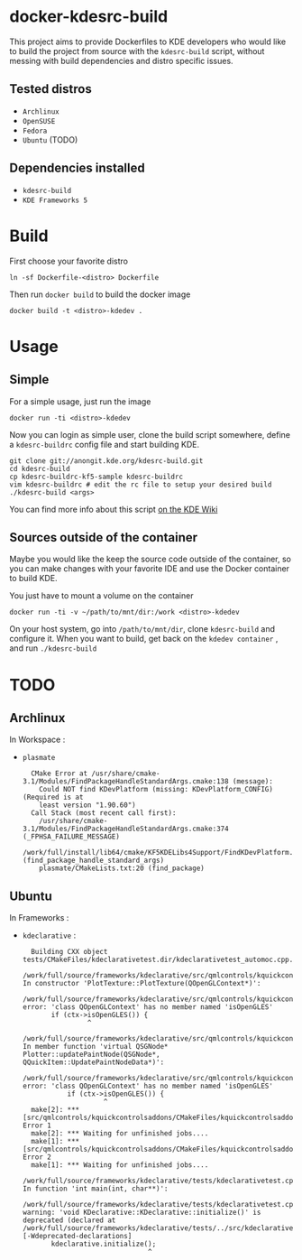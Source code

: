 docker-kdesrc-build
===================
This project aims to provide Dockerfiles to KDE developers 
who would like to build the project from source with the `kdesrc-build` script, 
without messing with build dependencies and distro specific issues.

Tested distros
-----------------

* `Archlinux`
* `OpenSUSE`
* `Fedora`
* `Ubuntu` (TODO)

Dependencies installed
----------------------

* `kdesrc-build`
* `KDE Frameworks 5`

Build
=====

First choose your favorite distro

    ln -sf Dockerfile-<distro> Dockerfile

Then run `docker build` to build the docker image

    docker build -t <distro>-kdedev .

Usage
=====

Simple
------
For a simple usage, just run the image

    docker run -ti <distro>-kdedev

Now you can login as simple user, clone the build script somewhere, define a
`kdesrc-buildrc` config file and start building KDE.

    git clone git://anongit.kde.org/kdesrc-build.git
    cd kdesrc-build
    cp kdesrc-buildrc-kf5-sample kdesrc-buildrc
    vim kdesrc-buildrc # edit the rc file to setup your desired build
    ./kdesrc-build <args>

You can find more info about this script [on the KDE Wiki](https://techbase.kde.org/Getting_Started/Build/kdesrc-build)

Sources outside of the container
--------------------------------

Maybe you would like the keep the source code outside of the container,
so you can make changes with your favorite IDE and use the Docker container
to build KDE.

You just have to mount a volume on the container

    docker run -ti -v ~/path/to/mnt/dir:/work <distro>-kdedev

On your host system, go into `/path/to/mnt/dir`, clone `kdesrc-build` and configure it.
When you want to build, get back on the `kdedev container` , and run `./kdesrc-build`

TODO
====

Archlinux
----------

In Workspace :

- `plasmate`

        CMake Error at /usr/share/cmake-3.1/Modules/FindPackageHandleStandardArgs.cmake:138 (message):
          Could NOT find KDevPlatform (missing: KDevPlatform_CONFIG) (Required is at
          least version "1.90.60")
        Call Stack (most recent call first):
          /usr/share/cmake-3.1/Modules/FindPackageHandleStandardArgs.cmake:374 (_FPHSA_FAILURE_MESSAGE)
          /work/full/install/lib64/cmake/KF5KDELibs4Support/FindKDevPlatform.cmake:44 (find_package_handle_standard_args)
          plasmate/CMakeLists.txt:20 (find_package)


Ubuntu
------

In Frameworks :

- `kdeclarative` :

        Building CXX object tests/CMakeFiles/kdeclarativetest.dir/kdeclarativetest_automoc.cpp.o
        /work/full/source/frameworks/kdeclarative/src/qmlcontrols/kquickcontrolsaddons/plotter.cpp: In constructor 'PlotTexture::PlotTexture(QOpenGLContext*)':
        /work/full/source/frameworks/kdeclarative/src/qmlcontrols/kquickcontrolsaddons/plotter.cpp:210:14: error: 'class QOpenGLContext' has no member named 'isOpenGLES'
             if (ctx->isOpenGLES()) {
                      ^
        /work/full/source/frameworks/kdeclarative/src/qmlcontrols/kquickcontrolsaddons/plotter.cpp: In member function 'virtual QSGNode* Plotter::updatePaintNode(QSGNode*, QQuickItem::UpdatePaintNodeData*)':
        /work/full/source/frameworks/kdeclarative/src/qmlcontrols/kquickcontrolsaddons/plotter.cpp:643:18: error: 'class QOpenGLContext' has no member named 'isOpenGLES'
                 if (ctx->isOpenGLES()) {
                          ^
        make[2]: *** [src/qmlcontrols/kquickcontrolsaddons/CMakeFiles/kquickcontrolsaddonsplugin.dir/plotter.cpp.o] Error 1
        make[2]: *** Waiting for unfinished jobs....
        make[1]: *** [src/qmlcontrols/kquickcontrolsaddons/CMakeFiles/kquickcontrolsaddonsplugin.dir/all] Error 2
        make[1]: *** Waiting for unfinished jobs....
        /work/full/source/frameworks/kdeclarative/tests/kdeclarativetest.cpp: In function 'int main(int, char**)':
        /work/full/source/frameworks/kdeclarative/tests/kdeclarativetest.cpp:39:29: warning: 'void KDeclarative::KDeclarative::initialize()' is deprecated (declared at /work/full/source/frameworks/kdeclarative/tests/../src/kdeclarative/kdeclarative.h:45) [-Wdeprecated-declarations]
             kdeclarative.initialize();
                                     ^

